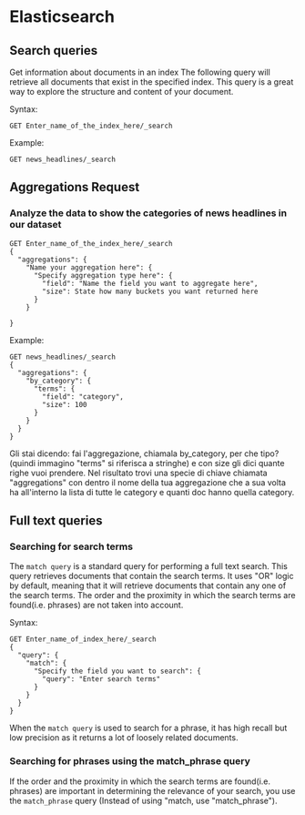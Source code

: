 # Elasticsearch 


## Search queries
Get information about documents in an index
The following query will retrieve all documents that exist in the specified index. This query is a great way to explore the structure and content of your document.

Syntax:

`GET Enter_name_of_the_index_here/_search `

Example:

`GET news_headlines/_search`

## Aggregations Request

### Analyze the data to show the categories of news headlines in our dataset

``` 
GET Enter_name_of_the_index_here/_search 
{
  "aggregations": {
    "Name your aggregation here": {
      "Specify aggregation type here": {
        "field": "Name the field you want to aggregate here",
        "size": State how many buckets you want returned here
      }
    }
  
}
```

Example: 

```
GET news_headlines/_search
{
  "aggregations": {
    "by_category": {
      "terms": {
        "field": "category",
        "size": 100
      }
    }
  }
}
```

Gli stai dicendo: fai l'aggregazione, chiamala by_category, per che tipo? (quindi immagino "terms" si riferisca a stringhe) e con size gli dici quante righe vuoi prendere. 
Nel risultato trovi una  specie di chiave  chiamata "aggregations" con dentro il nome della tua aggregazione che a sua volta ha all'interno la lista di tutte le category e quanti doc hanno quella category.

## Full text queries
### Searching for search terms
The `match query` is a standard query for performing a full text search. This query retrieves documents that contain the search terms. It uses "OR" logic by default, meaning that it will retrieve documents that contain any one of the search terms. The order and the proximity in which the search terms are found(i.e. phrases) are not taken into account.

Syntax:
```
GET Enter_name_of_index_here/_search
{
  "query": {
    "match": {
      "Specify the field you want to search": {
        "query": "Enter search terms"
      }
    }
  }
}
```

When the `match query` is used to search for a phrase, it has high recall but low precision as it returns a lot of loosely related documents.

### Searching for phrases using the match_phrase query
If the order and the proximity in which the search terms are found(i.e. phrases) are important in determining the relevance of your search, you use the `match_phrase` query (Instead of using "match, use "match_phrase"). 

